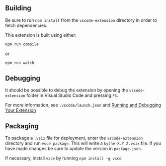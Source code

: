 ## Building

Be sure to run `npm install` from the `vscode-extension` directory in order to
fetch dependencies.

This extension is built using either:

```bash
npm run compile
```

or

```bash
npm run watch
```

## Debugging

It should be possible to debug the extension by opening the `vscode-extension`
folder in Visual Studio Code and pressing `F5`.

For more information, see `.vscode/launch.json` and
[Running and Debugging Your Extension](https://code.visualstudio.com/docs/extensions/debugging-extensions)

## Packaging

To package a `.vsix` file for deployment, enter the `vscode-extension` directory
and run `vsce package`. This will write a `kythe-X.Y.Z.vsix` file. If you have
made changes be sure to update the version in `package.json`.

If necessary, install `vsce` by running `npm install -g vsce`.
